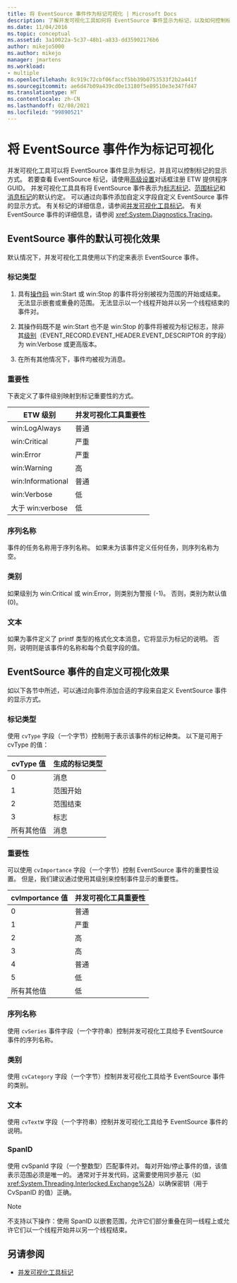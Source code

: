 ```yaml
---
title: 将 EventSource 事件作为标记可视化 | Microsoft Docs
description: 了解并发可视化工具如何将 EventSource 事件显示为标记，以及如何控制标记的显示方式。
ms.date: 11/04/2016
ms.topic: conceptual
ms.assetid: 3a10022a-5c37-48b1-a833-dd35902176b6
author: mikejo5000
ms.author: mikejo
manager: jmartens
ms.workload:
- multiple
ms.openlocfilehash: 8c919c72cbf06faccf5bb39b0753533f2b2a441f
ms.sourcegitcommit: ae6d47b09a439cd0e13180f5e89510e3e347fd47
ms.translationtype: HT
ms.contentlocale: zh-CN
ms.lasthandoff: 02/08/2021
ms.locfileid: "99890521"
---
```

# <a name="visualize-eventsource-events-as-markers"></a>将 EventSource 事件作为标记可视化
并发可视化工具可以将 EventSource 事件显示为标记，并且可以控制标记的显示方式。 若要查看 EventSource 标记，请使用[高级设置](../profiling/advanced-settings-dialog-box-concurrency-visualizer.md)对话框注册 ETW 提供程序 GUID。 并发可视化工具具有将 EventSource 事件表示为[标志标记](../profiling/flag-markers.md)、[范围标记](../profiling/span-markers.md)和[消息标记](../profiling/message-markers.md)的默认约定。 可以通过向事件添加自定义字段自定义 EventSource 事件的显示方式。 有关标记的详细信息，请参阅[并发可视化工具标记](../profiling/concurrency-visualizer-markers.md)。 有关 EventSource 事件的详细信息，请参阅 <xref:System.Diagnostics.Tracing>。

## <a name="default-visualization-of-eventsource-events"></a>EventSource 事件的默认可视化效果
 默认情况下，并发可视化工具使用以下约定来表示 EventSource 事件。

### <a name="marker-type"></a>标记类型

1. 具有[操作码](/windows/desktop/WES/eventmanifestschema-opcodetype-complextype) win:Start 或 win:Stop 的事件将分别被视为范围的开始或结束。  无法显示嵌套或重叠的范围。 无法显示以一个线程开始并以另一个线程结束的事件对。

2. 其操作码既不是 win:Start 也不是 win:Stop 的事件将被视为标记标志，除非其[级别](/windows/desktop/WES/defining-severity-levels)（EVENT_RECORD.EVENT_HEADER.EVENT_DESCRIPTOR 的字段）为 win:Verbose 或更高版本。

3. 在所有其他情况下，事件均被视为消息。

### <a name="importance"></a>重要性
 下表定义了事件级别映射到标记重要性的方式。

|ETW 级别|并发可视化工具重要性|
|---------------|---------------------------------------|
|win:LogAlways|普通|
|win:Critical|严重|
|win:Error|严重|
|win:Warning|高|
|win:Informational|普通|
|win:Verbose|低|
|大于 win:verbose|低|

### <a name="series-name"></a>序列名称
 事件的任务名称用于序列名称。 如果未为该事件定义任何任务，则序列名称为空。

### <a name="category"></a>类别
 如果级别为 win:Critical 或 win:Error，则类别为警报 (-1)。 否则，类别为默认值 (0)。

### <a name="text"></a>文本
 如果为事件定义了 printf 类型的格式化文本消息，它将显示为标记的说明。 否则，说明则是该事件的名称和每个负载字段的值。

## <a name="customize-visualization-of-eventsource-events"></a>EventSource 事件的自定义可视化效果
 如以下各节中所述，可以通过向事件添加合适的字段来自定义 EventSource 事件的显示方式。

### <a name="marker-type"></a>标记类型
 使用 `cvType` 字段（一个字节）控制用于表示该事件的标记种类。 以下是可用于 cvType 的值：

|cvType 值|生成的标记类型|
|------------------|---------------------------|
|0|消息|
|1|范围开始|
|2|范围结束|
|3|标志|
|所有其他值|消息|

### <a name="importance"></a>重要性
 可以使用 `cvImportance` 字段（一个字节）控制 EventSource 事件的重要性设置。 但是，我们建议通过使用其级别来控制事件显示的重要性。

|cvImportance 值|并发可视化工具重要性|
|------------------------|---------------------------------------|
|0|普通|
|1|严重|
|2|高|
|3|高|
|4|普通|
|5|低|
|所有其他值|低|

### <a name="series-name"></a>序列名称
 使用 `cvSeries` 事件字段（一个字符串）控制并发可视化工具给予 EventSource 事件的序列名称。

### <a name="category"></a>类别
 使用 `cvCategory` 字段（一个字节）控制并发可视化工具给予 EventSource 事件的类别。

### <a name="text"></a>文本
 使用 `cvTextW` 字段（一个字符串）控制并发可视化工具给予 EventSource 事件的说明。

### <a name="spanid"></a>SpanID
 使用 cvSpanId 字段（一个整数型）匹配事件对。 每对开始/停止事件的值，该值表示范围必须是唯一的。 通常对于并发代码，这需要使用同步基元（如 <xref:System.Threading.Interlocked.Exchange%2A>）以确保密钥（用于 CvSpanID 的值）正确。

> [!NOTE]
> 不支持以下操作：使用 SpanID 以嵌套范围，允许它们部分重叠在同一线程上或允许它们以一个线程开始并以另一个线程结束。

## <a name="see-also"></a>另请参阅
- [并发可视化工具标记](../profiling/concurrency-visualizer-markers.md)